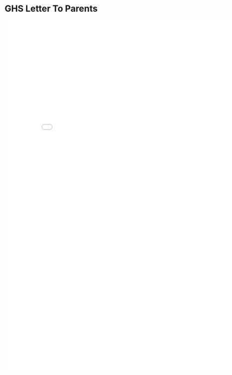 # GHS Letter To Parents

<iframe title="Letter To Parents" src="{{'/assets/pdfs/AP Computer Science A Letter to Parents 20_21.docx.pdf' | relative_url }}" width="838" height="1130" marginwidth="0" marginheight="0" frameborder="0" scrolling="no"></iframe>
